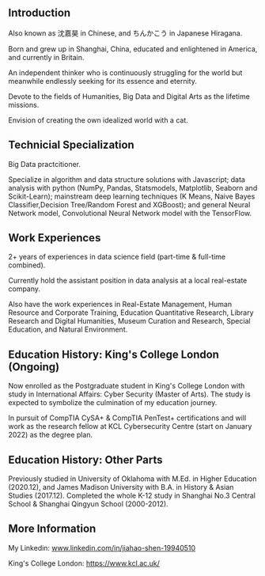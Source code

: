 ## Introduction

Also known as 沈嘉昊 in Chinese, and ちんかこう in Japanese Hiragana. 


Born and grew up in Shanghai, China, educated and enlightened in America, and currently in Britain. 


An independent thinker who is continuously struggling for the world but meanwhile endlessly seeking for its essence and eternity. 

Devote to the fields of Humanities, Big Data and Digital Arts as the lifetime missions. 

Envision of creating the own idealized world with a cat. 

## Technicial Specialization

Big Data practcitioner. 

Specialize in algorithm and data structure solutions with Javascript; data analysis with python (NumPy, Pandas, Statsmodels, Matplotlib, Seaborn and Scikit-Learn); 
mainstream deep learning techniques (K Means, Naive Bayes Classifier,Decision Tree/Random Forest and XGBoost); 
and general Neural Network model, Convolutional Neural Network model with the TensorFlow. 

## Work Experiences
2+ years of experiences in data science field (part-time & full-time combined).

Currently hold the assistant position in data analysis at a local real-estate company. 

Also have the work experiences in Real-Estate Management, Human Resource and Corporate Training, Education Quantitative Research, Library Research and Digital Humanities, Museum Curation and Research, Special Education, and Natural Environment.

## Education History: King's College London (Ongoing)
Now enrolled as the Postgraduate student in King's College London with study in International Affairs: Cyber Security (Master of Arts).
The study is expected to symbolize the culmination of my education journey. 

In pursuit of CompTIA CySA+ & CompTIA PenTest+ certifications and will work as the research fellow at KCL Cybersecurity Centre (start on January 2022) as the degree plan. 

## Education History: Other Parts

Previously studied in University of Oklahoma with M.Ed. in Higher Education (2020.12), and James Madison University with B.A. in History & Asian Studies (2017.12). Completed the whole K-12 study in Shanghai No.3 Central School & Shanghai Qingyun School (2000-2012).

## More Information

My Linkedin: www.linkedin.com/in/jiahao-shen-19940510

King's College London: https://www.kcl.ac.uk/

